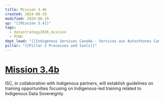 ```yaml
---
title: Mission 3.4b
created: 2024-08-19
modified: 2024-08-19
up: "[[Mission 3.4]]"
tags:
  - datastrategy2026_mission
  - PCWG
dept_lead: "[[Indigenous Services Canada - Services aux Autochtones Canada - ISC - SAC]]"
pillar: "[[Pillar 2 Processes and tools]]"
---
```

# [Mission 3.4b](Mission%203.4b.md)
ISC, in collaboration with Indigenous partners, will establish guidelines on training opportunities focusing on Indigenous-led training related to Indigenous Data Sovereignty

